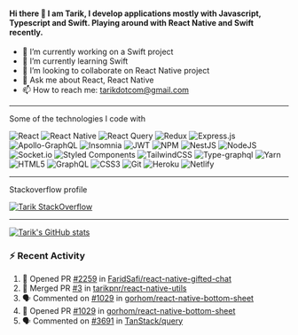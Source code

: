 #### Hi there 👋 I am Tarik, I develop applications mostly with Javascript, Typescript and Swift. Playing around with React Native and Swift recently.


- 🔭 I’m currently working on a Swift project
- 🌱 I’m currently learning Swift
- 👯 I’m looking to collaborate on React Native project
- 💬 Ask me about React, React Native
- 📫 How to reach me: tarikdotcom@gmail.com




---

Some of the technologies I code with


![React](https://img.shields.io/badge/react-%2320232a.svg?style=for-the-badge&logo=react&logoColor=%2361DAFB)
![React Native](https://img.shields.io/badge/react_native-%2320232a.svg?style=for-the-badge&logo=react&logoColor=%2361DAFB)
![React Query](https://img.shields.io/badge/-React%20Query-FF4154?style=for-the-badge&logo=react%20query&logoColor=white)
![Redux](https://img.shields.io/badge/redux-%23593d88.svg?style=for-the-badge&logo=redux&logoColor=white)
![Express.js](https://img.shields.io/badge/express.js-%23404d59.svg?style=for-the-badge&logo=express&logoColor=%2361DAFB)
![Apollo-GraphQL](https://img.shields.io/badge/-ApolloGraphQL-311C87?style=for-the-badge&logo=apollo-graphql)
![Insomnia](https://img.shields.io/badge/Insomnia-black?style=for-the-badge&logo=insomnia&logoColor=5849BE)
![JWT](https://img.shields.io/badge/JWT-black?style=for-the-badge&logo=JSON%20web%20tokens)
![NPM](https://img.shields.io/badge/NPM-%23000000.svg?style=for-the-badge&logo=npm&logoColor=white)
![NestJS](https://img.shields.io/badge/nestjs-%23E0234E.svg?style=for-the-badge&logo=nestjs&logoColor=white)
![NodeJS](https://img.shields.io/badge/node.js-6DA55F?style=for-the-badge&logo=node.js&logoColor=white)
![Socket.io](https://img.shields.io/badge/Socket.io-black?style=for-the-badge&logo=socket.io&badgeColor=010101)
![Styled Components](https://img.shields.io/badge/styled--components-DB7093?style=for-the-badge&logo=styled-components&logoColor=white)
![TailwindCSS](https://img.shields.io/badge/tailwindcss-%2338B2AC.svg?style=for-the-badge&logo=tailwind-css&logoColor=white)
![Type-graphql](https://img.shields.io/badge/-TypeGraphQL-%23C04392?style=for-the-badge)
![Yarn](https://img.shields.io/badge/yarn-%232C8EBB.svg?style=for-the-badge&logo=yarn&logoColor=white)
![HTML5](https://img.shields.io/badge/html5-%23E34F26.svg?style=for-the-badge&logo=html5&logoColor=white)
![GraphQL](https://img.shields.io/badge/-GraphQL-E10098?style=for-the-badge&logo=graphql&logoColor=white)
![CSS3](https://img.shields.io/badge/css3-%231572B6.svg?style=for-the-badge&logo=css3&logoColor=white)
![Git](https://img.shields.io/badge/git-%23F05033.svg?style=for-the-badge&logo=git&logoColor=white)
![Heroku](https://img.shields.io/badge/heroku-%23430098.svg?style=for-the-badge&logo=heroku&logoColor=white)
![Netlify](https://img.shields.io/badge/netlify-%23000000.svg?style=for-the-badge&logo=netlify&logoColor=#00C7B7)


---

Stackoverflow profile

[![Tarik StackOverflow](https://stackoverflow-badge.herokuapp.com/api/StackOverflowBadge/14122375)](https://stackoverflow.com/users/9631529/tarik)


---

[![Tarik's GitHub stats](https://github-readme-stats.vercel.app/api?username=tarikpnr&show_icons=true&theme=radical)](https://github.com/tarikpnr/github-readme-stats)


### :zap: Recent Activity

<!--START_SECTION:activity-->
1. 💪 Opened PR [#2259](https://github.com/FaridSafi/react-native-gifted-chat/pull/2259) in [FaridSafi/react-native-gifted-chat](https://github.com/FaridSafi/react-native-gifted-chat)
2. 🎉 Merged PR [#3](https://github.com/tarikpnr/react-native-utils/pull/3) in [tarikpnr/react-native-utils](https://github.com/tarikpnr/react-native-utils)
3. 🗣 Commented on [#1029](https://github.com/gorhom/react-native-bottom-sheet/issues/1029) in [gorhom/react-native-bottom-sheet](https://github.com/gorhom/react-native-bottom-sheet)
4. 💪 Opened PR [#1029](https://github.com/gorhom/react-native-bottom-sheet/pull/1029) in [gorhom/react-native-bottom-sheet](https://github.com/gorhom/react-native-bottom-sheet)
5. 🗣 Commented on [#3691](https://github.com/TanStack/query/issues/3691) in [TanStack/query](https://github.com/TanStack/query)
<!--END_SECTION:activity-->







